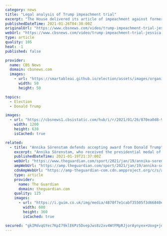 ```yaml
---
category: news
title: "Legal analysis of Trump impeachment trial"
excerpt: "The House delivered its article of impeachment against former President Trump on Monday. He's charged with inciting the deadly insurrection at the Capitol earlier this month. Jessica Levinson, Loyola Law School professor,"
publishedDateTime: 2021-01-26T04:38:00Z
originalUrl: "https://www.cbsnews.com/video/trump-impeachment-trial-jessica-levinson-analysis-2021-01-25/"
webUrl: "https://www.cbsnews.com/video/trump-impeachment-trial-jessica-levinson-analysis-2021-01-25/"
type: article
quality: 105
heat: -1
published: false

provider:
  name: CBS News
  domain: cbsnews.com
  images:
    - url: "https://smartableai.github.io/election/assets/images/organizations/cbsnews.com-50x50.jpg"
      width: 50
      height: 50

topics:
  - Election
  - Donald Trump

images:
  - url: "https://cbsnews1.cbsistatic.com/hub/i/r/2021/01/26/870ea0d8-9185-41f6-bbf5-fc75ad2736d2/thumbnail/1200x630/ead47aa2d8d46155a20fe2c8ae8548f4/cbsn-fusion-trump-impeachment-trial-jessica-levinson-analysis-2021-01-25-thumbnail-633279-640x360.jpg"
    width: 1200
    height: 630
    isCached: true

related:
  - title: "Annika Sörenstam defends accepting award from Donald Trump"
    excerpt: "Annika Sörenstam, who received the presidential medal of freedom from Donald Trump the day after US Capitol riot, has defended her decision"
    publishedDateTime: 2021-01-19T21:37:00Z
    webUrl: "https://www.theguardian.com/sport/2021/jan/19/annika-sorenstam-defends-accepting-award-from-donald-trump"
    ampWebUrl: "https://amp.theguardian.com/sport/2021/jan/19/annika-sorenstam-defends-accepting-award-from-donald-trump"
    cdnAmpWebUrl: "https://amp-theguardian-com.cdn.ampproject.org/c/s/amp.theguardian.com/sport/2021/jan/19/annika-sorenstam-defends-accepting-award-from-donald-trump"
    type: article
    provider:
      name: The Guardian
      domain: theguardian.com
    quality: 125
    images:
      - url: "https://i.guim.co.uk/img/media/4870f7e1cabf35505f3d66840e415c25b5c2c460/0_24_5058_3036/master/5058.jpg?width=300&quality=45&auto=format&fit=max&dpr=2&s=725a944cd02a16e9137eca91996a64c6"
        width: 600
        height: 360
        isCached: true

secured: "gkIMdvqGYec7KpI79klE6Pz5DvepJws8z2xv4WtFMpRJjorAynyex+Uoxg+jdIsA084cbdlsLxxKu6jDnljgbkjqijDnRew5v+7DWUxk79nPC+IQ4lTf3O0TdTyMTFe2X4BlsbZR+I5+HFFICxQ7TL+J+XmT6E67lz456h1/F6SWXzlUmsNWZB72QodooREgnnm79+M9EV9EsVM1qqQi2XTA5PGxl8BgpWuDmc8hfDre8+DE3HdbLaf8YWvtj9uX3C/jS7ozbvYrOPB3qvo6LyyBCCVWGyRF/Q1gTOAxcwMnno3VotEAKbgivESZZkdapYAcowlZ4mVmg3kReJAERrWqOBMmFwMqosIj4hAtBcc=;sLgwDOs0ofstXXorBaOvlw=="
---
```


